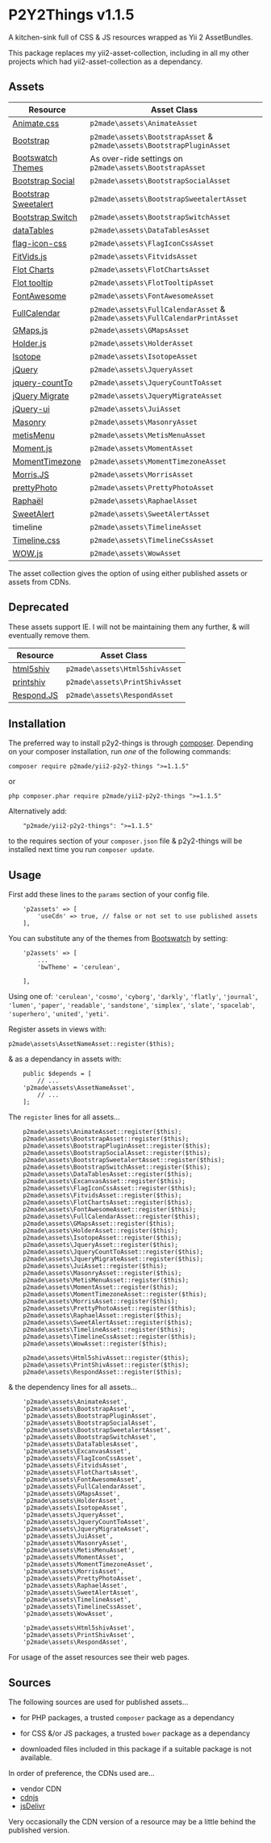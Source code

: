 P2Y2Things v1.1.5
=================

A kitchen-sink full of CSS & JS resources wrapped as Yii 2 AssetBundles.

This package replaces my yii2-asset-collection, including in all my other projects which had yii2-asset-collection as a dependancy.

Assets
------

Resource | Asset Class
-------- | -----------
[Animate.css](http://daneden.github.io/animate.css/) | `p2made\assets\AnimateAsset`
[Bootstrap](http://getbootstrap.com) | `p2made\assets\BootstrapAsset` & `p2made\assets\BootstrapPluginAsset`
[Bootswatch Themes](http://bootswatch.com) | As over-ride settings on `p2made\assets\BootstrapAsset`
[Bootstrap Social](https://lipis.github.io/bootstrap-social/) | `p2made\assets\BootstrapSocialAsset`
[Bootstrap Sweetalert](http://lipis.github.io/bootstrap-sweetalert/) | `p2made\assets\BootstrapSweetalertAsset`
[Bootstrap Switch](http://www.bootstrap-switch.org) | `p2made\assets\BootstrapSwitchAsset`
[dataTables](http://datatables.net) | `p2made\assets\DataTablesAsset`
[flag-icon-css](https://lipis.github.io/flag-icon-css/) | `p2made\assets\FlagIconCssAsset`
[FitVids.js](http://fitvidsjs.com) | `p2made\assets\FitvidsAsset`
[Flot Charts](http://www.flotcharts.org) | `p2made\assets\FlotChartsAsset`
[Flot tooltip](https://github.com/krzysu/flot.tooltip) | `p2made\assets\FlotTooltipAsset` |
[FontAwesome](http://fortawesome.github.io/Font-Awesome/) | `p2made\assets\FontAwesomeAsset`
[FullCalendar](http://fullcalendar.io) | `p2made\assets\FullCalendarAsset` & `p2made\assets\FullCalendarPrintAsset`
[GMaps.js](https://hpneo.github.io/gmaps/) | `p2made\assets\GMapsAsset`
[Holder.js](http://imsky.github.io/holder/) | `p2made\assets\HolderAsset`
[Isotope](http://isotope.metafizzy.co) | `p2made\assets\IsotopeAsset`
[jQuery](http://jquery.com) | `p2made\assets\JqueryAsset`
[jquery-countTo](https://github.com/mhuggins/jquery-countTo) | `p2made\assets\JqueryCountToAsset`
[jQuery Migrate](http://jquery.com) | `p2made\assets\JqueryMigrateAsset`
[jQuery-ui](http://jqueryui.com) | `p2made\assets\JuiAsset`
[Masonry](http://masonry.desandro.com) | `p2made\assets\MasonryAsset`
[metisMenu](https://github.com/onokumus/metisMenu) | `p2made\assets\MetisMenuAsset`
[Moment.js](http://momentjs.com/) | `p2made\assets\MomentAsset`
[MomentTimezone](http://momentjs.com/timezone/) | `p2made\assets\MomentTimezoneAsset`
[Morris.JS](http://morrisjs.github.io/morris.js/) | `p2made\assets\MorrisAsset`
[prettyPhoto](http://www.no-margin-for-errors.com/projects/prettyphoto-jquery-lightbox-clone/) | `p2made\assets\PrettyPhotoAsset`
[Raphaël](http://raphaeljs.com) | `p2made\assets\RaphaelAsset`
[SweetAlert](http://t4t5.github.io/sweetalert/) | `p2made\assets\SweetAlertAsset`
timeline | `p2made\assets\TimelineAsset`
[Timeline.css](https://github.com/christian-fei/Timeline.css) | `p2made\assets\TimelineCssAsset`
[WOW.js](http://mynameismatthieu.com/WOW/) | `p2made\assets\WowAsset`

The asset collection gives the option of using either published assets or assets from CDNs.

Deprecated
----------

These assets support IE. I will not be maintaining them any further, & will eventually remove them.

Resource | Asset Class
-------- | -----------
[html5shiv](https://github.com/afarkas/html5shiv) | `p2made\assets\Html5shivAsset`
[printshiv](https://github.com/afarkas/html5shiv) | `p2made\assets\PrintShivAsset`
[Respond.JS](https://github.com/scottjehl/Respond) | `p2made\assets\RespondAsset`


Installation
------------

The preferred way to install p2y2-things is through [composer](http://getcomposer.org/download/).
Depending on your composer installation, run *one* of the following commands:

```
composer require p2made/yii2-p2y2-things ">=1.1.5"
```

or

```
php composer.phar require p2made/yii2-p2y2-things ">=1.1.5"
```

Alternatively add:

```
	"p2made/yii2-p2y2-things": ">=1.1.5"
```

to the requires section of your `composer.json` file & p2y2-things will be installed next time you run `composer update`.

Usage
-----

First add these lines to the `params` section of your config file.

```
	'p2assets' => [
		'useCdn' => true, // false or not set to use published assets
	],
```

You can substitute any of the themes from [Bootswatch](http://bootswatch.com) by setting:

```
	'p2assets' => [
		...
		'bwTheme' = 'cerulean',

	],
```

Using one of: `'cerulean'`, `'cosmo'`, `'cyborg'`, `'darkly'`, `'flatly'`, `'journal'`, `'lumen'`, `'paper'`, `'readable'`, `'sandstone'`, `'simplex'`, `'slate'`, `'spacelab'`, `'superhero'`, `'united'`, `'yeti'`.


Register assets in views with:

```
p2made\assets\AssetNameAsset::register($this);
```

& as a dependancy in assets with:

```
	public $depends = [
		// ...
	'p2made\assets\AssetNameAsset',
		// ...
	];
```

The `register` lines for all assets...

```
	p2made\assets\AnimateAsset::register($this);
	p2made\assets\BootstrapAsset::register($this);
	p2made\assets\BootstrapPluginAsset::register($this);
	p2made\assets\BootstrapSocialAsset::register($this);
	p2made\assets\BootstrapSweetalertAsset::register($this);
	p2made\assets\BootstrapSwitchAsset::register($this);
	p2made\assets\DataTablesAsset::register($this);
	p2made\assets\ExcanvasAsset::register($this);
	p2made\assets\FlagIconCssAsset::register($this);
	p2made\assets\FitvidsAsset::register($this);
	p2made\assets\FlotChartsAsset::register($this);
	p2made\assets\FontAwesomeAsset::register($this);
	p2made\assets\FullCalendarAsset::register($this);
	p2made\assets\GMapsAsset::register($this);
	p2made\assets\HolderAsset::register($this);
	p2made\assets\IsotopeAsset::register($this);
	p2made\assets\JqueryAsset::register($this);
	p2made\assets\JqueryCountToAsset::register($this);
	p2made\assets\JqueryMigrateAsset::register($this);
	p2made\assets\JuiAsset::register($this);
	p2made\assets\MasonryAsset::register($this);
	p2made\assets\MetisMenuAsset::register($this);
	p2made\assets\MomentAsset::register($this);
	p2made\assets\MomentTimezoneAsset::register($this);
	p2made\assets\MorrisAsset::register($this);
	p2made\assets\PrettyPhotoAsset::register($this);
	p2made\assets\RaphaelAsset::register($this);
	p2made\assets\SweetAlertAsset::register($this);
	p2made\assets\TimelineAsset::register($this);
	p2made\assets\TimelineCssAsset::register($this);
	p2made\assets\WowAsset::register($this);

	p2made\assets\Html5shivAsset::register($this);
	p2made\assets\PrintShivAsset::register($this);
	p2made\assets\RespondAsset::register($this);
```

& the dependency lines for all assets...

```
	'p2made\assets\AnimateAsset',
	'p2made\assets\BootstrapAsset',
	'p2made\assets\BootstrapPluginAsset',
	'p2made\assets\BootstrapSocialAsset',
	'p2made\assets\BootstrapSweetalertAsset',
	'p2made\assets\BootstrapSwitchAsset',
	'p2made\assets\DataTablesAsset',
	'p2made\assets\ExcanvasAsset',
	'p2made\assets\FlagIconCssAsset',
	'p2made\assets\FitvidsAsset',
	'p2made\assets\FlotChartsAsset',
	'p2made\assets\FontAwesomeAsset',
	'p2made\assets\FullCalendarAsset',
	'p2made\assets\GMapsAsset',
	'p2made\assets\HolderAsset',
	'p2made\assets\IsotopeAsset',
	'p2made\assets\JqueryAsset',
	'p2made\assets\JqueryCountToAsset',
	'p2made\assets\JqueryMigrateAsset',
	'p2made\assets\JuiAsset',
	'p2made\assets\MasonryAsset',
	'p2made\assets\MetisMenuAsset',
	'p2made\assets\MomentAsset',
	'p2made\assets\MomentTimezoneAsset',
	'p2made\assets\MorrisAsset',
	'p2made\assets\PrettyPhotoAsset',
	'p2made\assets\RaphaelAsset',
	'p2made\assets\SweetAlertAsset',
	'p2made\assets\TimelineAsset',
	'p2made\assets\TimelineCssAsset',
	'p2made\assets\WowAsset',

	'p2made\assets\Html5shivAsset',
	'p2made\assets\PrintShivAsset',
	'p2made\assets\RespondAsset',
```

For usage of the asset resources see their web pages.

Sources
-------

The following sources are used for published assets...

- for PHP packages, a trusted `composer` package as a dependancy
- for CSS &/or JS packages, a trusted `bower` package as a dependancy

- downloaded files included in this package if a suitable package is not available.

In order of preference, the CDNs used are...

- vendor CDN
- [cdnjs](https://cdnjs.com/)
- [jsDelivr](http://www.jsdelivr.com/)

Very occasionally the CDN version of a resource may be a little behind the published version.
